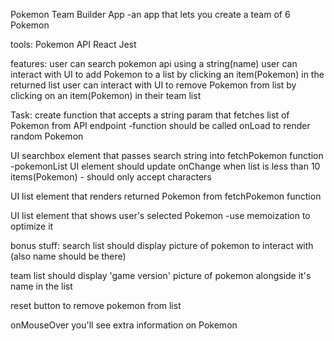 Pokemon Team Builder App
-an app that lets you create a team of 6 Pokemon

tools:
Pokemon API
React
Jest

features:
user can search pokemon api using a string(name)
user can interact with UI to add Pokemon to a list by clicking an item(Pokemon) in the returned list
user can interact with UI to remove Pokemon from list by clicking on an item(Pokemon) in their team list

Task:
create function that accepts a string param that fetches list of Pokemon from API endpoint
    -function should be called onLoad to render random Pokemon

UI searchbox element that passes search string into fetchPokemon function
    -pokemonList UI element should update onChange when list is less than 10 items(Pokemon)
    - should only accept characters

UI list element that renders returned Pokemon from fetchPokemon function

UI list element that shows user's selected Pokemon
    -use memoization to optimize it

bonus stuff:
search list should display picture of pokemon to interact with (also name should be there)

team list should display 'game version' picture of pokemon alongside it's name in the list

reset button to remove pokemon from list

onMouseOver you'll see extra information on Pokemon